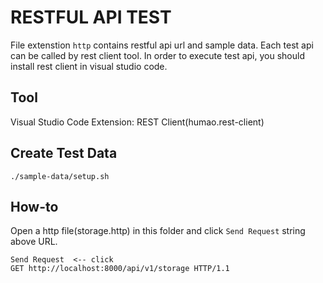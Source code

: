 # RESTFUL API TEST
File extenstion `http` contains restful api url and sample data. Each test api can be called by rest client tool. In order to execute test api, you should install rest client in visual studio code.

## Tool
Visual Studio Code Extension: REST Client(humao.rest-client)

## Create Test Data
~~~
./sample-data/setup.sh
~~~
## How-to
Open a http file(storage.http) in this folder and click `Send Request` string above URL.
~~~
Send Request  <-- click
GET http://localhost:8000/api/v1/storage HTTP/1.1
~~~
